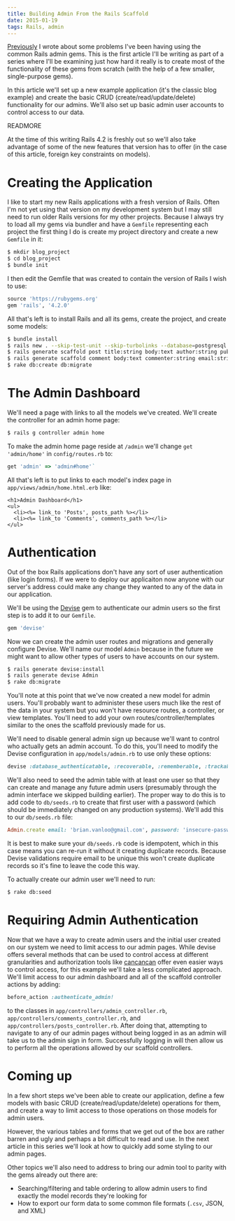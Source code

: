```yaml
---
title: Building Admin From the Rails Scaffold
date: 2015-01-19
tags: Rails, admin
---
```


[Previously](/get-rid-of-your-admin-gem.html) I wrote about
some problems I've been having
using the common Rails admin gems.
This is the first article I'll be writing
as part of a series
where I'll be examining just how hard it really is
to create most of the functionality of these gems from scratch
(with the help of a few smaller, single-purpose gems).

In this article we'll set up a new example application
(it's the classic blog example)
and create the basic CRUD (create/read/update/delete) functionality for our admins.
We'll also set up basic admin user accounts
to control access to our data.

READMORE

At the time of this writing Rails 4.2 is freshly out
so we'll also take advantage of some of the new features that version has to offer
(in the case of this article, foreign key constraints on models).

# Creating the Application

I like to start my new Rails applications
with a fresh version of Rails.
Often I'm not yet using that version
on my development system but I may still need to run older Rails versions
for my other projects.
Because I always try to load all my gems via bundler
and have a `Gemfile` representing each project
the first thing I do is create my project directory
and create a new `Gemfile` in it:

```bash
$ mkdir blog_project
$ cd blog_project
$ bundle init
```

I then edit the Gemfile that was created
to contain the version of Rails I wish to use:

```ruby
source 'https://rubygems.org'
gem 'rails', '4.2.0'
```

All that's left is to install Rails and all its gems,
create the project,
and create some models:

```bash
$ bundle install
$ rails new . --skip-test-unit --skip-turbolinks --database=postgresql
$ rails generate scaffold post title:string body:text author:string published:boolean published_at:datetime
$ rails generate scaffold comment body:text commenter:string email:string website:string post:references{foreign_key}
$ rake db:create db:migrate
```

# The Admin Dashboard

We'll need a page
with links
to all the models
we've created.
We'll create the controller
for an admin home page:

```bash
$ rails g controller admin home
```

To make the admin home page
reside at `/admin`
we'll change `get 'admin/home'`
in `config/routes.rb` to:

```ruby
get 'admin' => 'admin#home'`
```

All that's left
is to put links to each model's index page
in `app/views/admin/home.html.erb` like:

```erb
<h1>Admin Dashboard</h1>
<ul>
  <li><%= link_to 'Posts', posts_path %></li>
  <li><%= link_to 'Comments', comments_path %></li>
</ul>
```

# Authentication

Out of the box
Rails applications don't have any sort
of user authentication (like login forms).
If we were to deploy our applicaiton now
anyone with our server's address
could make any change they wanted
to any of the data in our application.

We'll be using the [Devise](https://github.com/plataformatec/devise) gem
to authenticate our admin users
so the first step is to add it
to our `Gemfile`.

```ruby
gem 'devise'
```

Now we can create
the admin user routes and migrations
and generally configure Devise.
We'll name our model `Admin`
because in the future we might want
to allow other types of users 
to have accounts on our system.

```bash
$ rails generate devise:install
$ rails generate devise Admin
$ rake db:migrate
```

You'll note at this point
that we've now created a new model
for admin users.
You'll probably want
to administer these users
much like the rest of the data
in your system
but you won't have resource routes,
a controller, or view templates.
You'll need to add your own routes/controller/templates
similar to the ones the scaffold previously made for us.

We'll need to disable general admin sign up
because we'll want to control who actually gets an admin account.
To do this, you'll need to modify the Devise configuration
in `app/models/admin.rb` to use only these options:

```ruby
devise :database_authenticatable, :recoverable, :rememberable, :trackable, :validatable
```

We'll also need to seed the admin table
with at least one user
so that they can create and manage
any future admin users
(presumably through the admin interface we skipped building earlier).
The proper way to do this is
to add code to `db/seeds.rb`
to create that first user with a password
(which should be immediately changed on any production systems).
We'll add this to our `db/seeds.rb` file:

```ruby
Admin.create email: 'brian.vanloo@gmail.com', password: 'insecure-password'
```

It is best to make sure your `db/seeds.rb` code
is idempotent,
which in this case means
you can re-run it without it creating duplicate records.
Because Devise validations require email to be unique
this won't create duplicate records
so it's fine to leave the code this way.

To actually create our admin user
we'll need to run:

```bash
$ rake db:seed
```

# Requiring Admin Authentication

Now that we have a way to create admin users
and the initial user created on our system
we need to limit access to our admin pages.
While devise offers several methods
that can be used to control access
at different granularities
and authorization tools like [cancancan](https://github.com/CanCanCommunity/cancancan) offer even easier ways to control access,
for this example we'll take a less complicated approach.
We'll limit access to our admin dashboard
and all of the scaffold controller actions
by adding:

```ruby
before_action :authenticate_admin!
```
to the classes in `app/controllers/admin_controller.rb`, `app/controllers/comments_controller.rb`, and `app/controllers/posts_controller.rb`.
After doing that,
attempting to navigate to any of our admin pages
without being logged in as an admin
will take us to the admin sign in form.
Successfully logging in will then allow
us to perform all the operations allowed
by our scaffold controllers.

# Coming up

In a few short steps we've
been able to create our application,
define a few models with basic CRUD (create/read/update/delete) operations for them, and
create a way to limit access to those operations on those models for admin users.

However, the various tables and forms
that we get out of the box are rather barren and ugly
and perhaps a bit difficult to read and use.
In the next article in this series
we'll look at how to quickly add some styling to 
our admin pages.

Other topics we'll also need to
address to bring our admin tool to parity
with the gems already out there are:

* Searching/filtering and table ordering to allow admin users to find exactly the model records they're looking for
* How to export our form data to some common file formats (`.csv`, JSON, and XML)
